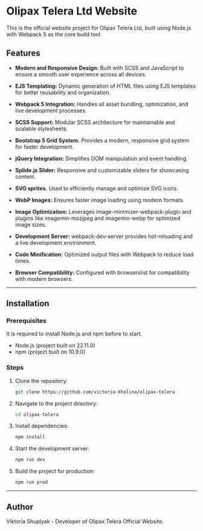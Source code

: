# Olipax Telera Ltd Website

This is the official website project for Olipax Telera Ltd, built using Node.js with Webpack 5 as the core build tool. 

## Features

- **Modern and Responsive Design:** Built with SCSS and JavaScript to ensure a smooth user experience across all devices.

- **EJS Templating:** Dynamic generation of HTML files using EJS templates for better reusability and organization.

- **Webpack 5 Integration:** Handles all asset bundling, optimization, and live development processes.

- **SCSS Support:** Modular SCSS architecture for maintainable and scalable stylesheets.

- **Bootstrap 5 Grid System.** Provides a modern, responsive grid system for faster development.

- **jQuery Integration:** Simplifies DOM manipulation and event handling.

- **Splide.js Slider:** Responsive and customizable sliders for showcasing content.

- **SVG sprites.** Used to efficiently manage and optimize SVG icons.

- **WebP Images:** Ensures faster image loading using modern formats.

- **Image Optimization:** Leverages image-minimizer-webpack-plugin and plugins like imagemin-mozjpeg and imagemin-webp for optimized image sizes.

- **Development Server:** webpack-dev-server provides hot-reloading and a live development environment.

- **Code Minification:** Optimized output files with Webpack to reduce load times.

- **Browser Compatibility:** Configured with browserslist for compatibility with modern browsers.

---

## Installation

### Prerequisites

It is required to install Node.js and npm before to start.

- Node.js (project built on 22.11.0)
- npm (project built on 10.9.0)

### Steps

1. Clone the repository:

   ```bash
   git clone https://github.com/victoria-kholina/olipax-telera
   ```

2. Navigate to the project directory:

   ```bash
   cd olipax-telera
   ```

3. Install dependencies:

   ```bash
   npm install
   ```

4. Start the development server:

   ```bash
   npm run dev
   ```

5. Build the project for production:

   ```bash
   npm run prod
   ```


---

## Author

Viktoria Shuplyak - Developer of Olipax Telera Official Website.



